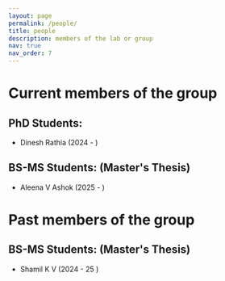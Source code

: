 ```yaml
---
layout: page
permalink: /people/
title: people
description: members of the lab or group
nav: true
nav_order: 7
---
```


# Current members of the group

## PhD Students:

- Dinesh Rathia (2024 - )

## BS-MS Students: (Master's Thesis)

- Aleena V Ashok (2025 - )

# Past members of the group 

## BS-MS Students: (Master's Thesis)

- Shamil K V (2024 - 25 )
